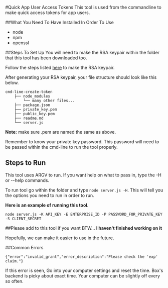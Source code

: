 #Quick App User Access Tokens
This tool is used from the commandline to make quick access tokens for app users.

##What You Need To Have Installed In Order To Use
* node
* npm
* openssl

##Steps To Set Up
You will need to make the RSA keypair within the folder that this tool has been downloaded too.

Follow the steps listed [here](https://box-content.readme.io/docs/app-auth) to make the RSA keypair.

After generating your RSA keypair, your file structure should look like this below.
```
cmd-line-create-token
	├── node_modules
		└── many other files...
	├── package.json
	├── private_key.pem
	├── public_key.pem
	├── readme.md
	└── server.js
```
**Note:** make sure .pem are named the same as above.

Remember to know your private key password. This password will need to be passed within the cmd-line to run the tool properly.

## Steps to Run
This tool uses ARGV to run. If you want help on what to pass in, type the -H or --help commands.

To run tool go within the folder and type `node server.js -H`. This will tell you the options you need to run in order to run.

**Here is an example of running this tool.**

`node server.js -K API_KEY -E ENTERPRISE_ID -P PASSWORD_FOR_PRIVATE_KEY -S CLIENT_SECRET`

##Please add to this tool if you want
BTW... **I haven't finished working on it**

Hopefully, we can make it easier to use in the future.

##Common Errors
```
{"error":"invalid_grant","error_description":"Please check the 'exp' claim."}
```
If this error is seen, Go into your computer settings and reset the time. Box's backend is picky about exact time. Your computer can be slightly off every so often.
